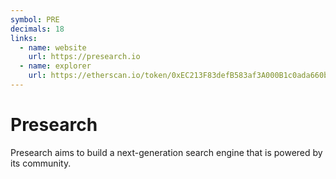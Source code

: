 ```yaml
---
symbol: PRE
decimals: 18
links:
  - name: website
    url: https://presearch.io
  - name: explorer
    url: https://etherscan.io/token/0xEC213F83defB583af3A000B1c0ada660b1902A0F
---
```


# Presearch

Presearch aims to build a next-generation search engine that is powered by its community.
